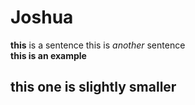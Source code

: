 # Joshua
**this** is a sentence
this is _another_ sentence <br>
<strong> this is an example
## this one is slightly smaller 
